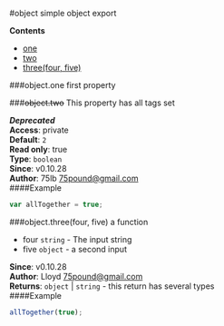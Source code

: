 <a name="module_object"></a>
#object
simple object export

  
**Contents**
* [one](#module_object.one)
* [two](#module_object.two)
* [three(four, five)](#module_object.three)

<a name="module_object.one"></a>
###object.one
first property

  
<a name="module_object.two"></a>
###~~object.two~~
This property has all tags set

***Deprecated***  
**Access**: private  
**Default**: `2`  
**Read only**: true  
**Type**: `boolean`  
**Since**: v0.10.28  
**Author**: 75lb <75pound@gmail.com>  
####Example
```js
var allTogether = true;
```
<a name="module_object.three"></a>
###object.three(four, five)
a function


- four `string` - The input string
- five `object` - a second input

**Since**: v0.10.28  
**Author**: Lloyd <75pound@gmail.com>  
**Returns**: `object` | `string` - this return has several types  
####Example
```js
allTogether(true);
```
